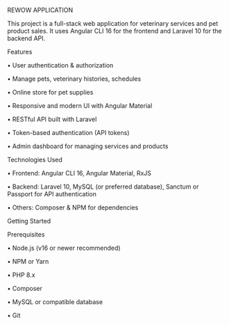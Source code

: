 REWOW APPLICATION

This project is a full-stack web application for veterinary services and pet product sales. It uses Angular CLI 16 for the frontend and Laravel 10 for the backend API.

Features

•	User authentication & authorization

•	Manage pets, veterinary histories, schedules

•	Online store for pet supplies

•	Responsive and modern UI with Angular Material

•	RESTful API built with Laravel

•	Token-based authentication (API tokens)

•	Admin dashboard for managing services and products


Technologies Used

•	Frontend: Angular CLI 16, Angular Material, RxJS

•	Backend: Laravel 10, MySQL (or preferred database), Sanctum or Passport for API authentication

•	Others: Composer & NPM for dependencies

Getting Started

Prerequisites

•	Node.js (v16 or newer recommended)

•	NPM or Yarn

•	PHP 8.x

•	Composer

•	MySQL or compatible database

•	Git
